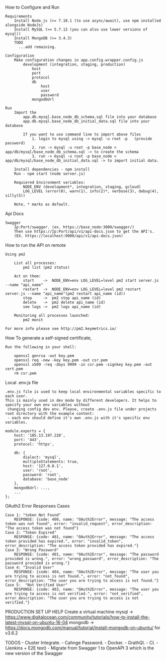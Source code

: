 How to Configure and Run

    Requirements
        Install Node.js (>= 7.10.1 (to use async/await), use npm installed alongside NodeJs)
        Install MySQL (>= 5.7.13 (you can also use lower versions of mysql))
        Install MongoDB (>= 3.4.3)
        TODO
          ...add remaining.
        
    Configuration
        Make configuration changes in app.config.wrapper.config.js
            development (integration, staging, production)
                host
                port
                protocol
                db
                    host
                    user
                    password
                mongodbUrl
        
    Run
        Import the 
            app.db.mysql.base_node_db_schema.sql file into your database
            app.db.mysql.base_node_db_initial_data.sql file into your database
            
            If you want to use command line to import above files 
                1. login to mysql using -> mysql -u root -p   (provide password)
                2. run -> mysql -u root -p base_node < app/db/mysql/base_node_db_schema.sql -> to create the schema
                3. run -> mysql -u root -p base_node < app/db/mysql/base_node_db_initial_data.sql -> to import initial data.
        
        Install dependencies - npm install
        Run - npm start (node server.js)
        
        Requiered Environment variables: 
            NODE_ENV (development*, integration, staging, gcloud)
            LOG_LEVEL (error(0), warn(1), info(2)*, verbose(3), debug(4), silly(5))
        
        Note, * marks as default.


Api Docs
        
    Swagger
        Ip:Port/swagger. (ex. https://base_node:3000/swagger/)
        Then use https://Ip:Port/api/v1/api-docs.json to get the API's.
        (EX. https://localhost:9000/api/v1/api-docs.json)

How to run the API on remote

    Using pm2
        
        List all processes:
            pm2 list (pm2 status)
            
        Act on them:    
            start    ->  NODE_ENV=env LOG_LEVEL=level pm2 start server.js --name "api_name"
            restart  ->  NODE_ENV=env LOG_LEVEL=level pm2 restart server.js --name "api_name"(pm2 restart api_name (id))
            stop     ->  pm2 stop api_name (id)
            delete   ->  pm2 delete api_name (id)
            see logs ->  pm2 logs api_name (id)
            
        Monitoring all processes launched:
            pm2 monit
            
    For more info please see http://pm2.keymetrics.io/

How To generate a self-signed certificate,

    Run the following in your shell:

        openssl genrsa -out key.pem
        openssl req -new -key key.pem -out csr.pem
        openssl x509 -req -days 9999 -in csr.pem -signkey key.pem -out cert.pem
        rm csr.pem

Local .env.js file

    .env.js file is used to keep local environmental variables specific to each user.
    This is mainly used in dev mode by different developers. It helps to specify your own env variables without 
     changing config dev env. Please, create .env.js file under projects root directory with the example content:
     - each env should define it's own .env.js with it's specific env variables.

    module.exports = {
        host: '185.13.197.228',
        port: '443',
        protocol: 'https',

        db: {
            dialect: 'mysql',
            multipleStatements: true,
            host: '127.0.0.1',
            user: 'root',
            password: 'root',
            database: 'base_node'
        },
        mongodbUrl: ...,
        ...
    };    

OAuth2 Error Responses Cases

    Case 1: "token Not Found"
        RESPONSE: {code: 400, name: "OAuth2Error", message: "The access token was not found", error: "invalid_request", error_description: "The access token was not found"}
    Case 2: "Token Expired"
        RESPONSE: {code: 401, name: "OAuth2Error", message: "The access token provided has expired.", error: "invalid_token", error_description: "The access token provided has expired."}
    Case 3: "Wrong Password"
        RESPONSE: {code: 401, name: "OAuth2Error", message: "The password provided is wrong.", error: "wrong_password", error_description: "The password provided is wrong."}
    Case 4: "Invalid User"
        RESPONSE: {code: 404, name: "OAuth2Error", message: "The user you are trying to access is not found.", error: "not_found", error_description: "The user you are trying to access is not found."}
    Case 5:  "Not Verified User"
        RESPONSE: {code: 403, name: "OAuth2Error", message: "The user you are trying to access is not verified.", error: "not_verified", error_description: "The user you are trying to access is not verified."}
        
        
PRODUCTION SET UP HELP
    Create a virtual machine
    mysql -> https://www.digitalocean.com/community/tutorials/how-to-install-the-latest-mysql-on-ubuntu-16-04
    mongodb -> https://docs.mongodb.com/manual/tutorial/install-mongodb-on-ubuntu/              for v3.6.2
            
     
        
TODOS
     - Cluster  Integrate.
     - Cahnge Password.
     - Docker.
     - GrathQl.
     - CI. - (Jenkins + E2E test)
     - Migrate from Swagger 1 to OpenAPI 3 which is the new version of the Swagger